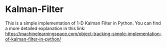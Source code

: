 # Kalman-Filter
This is a simple implementation of 1-D Kalman Filter in Python.
You can find a more detailed explanation in this link:
https://machinelearningspace.com/object-tracking-simple-implementation-of-kalman-filter-in-python/

